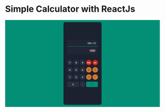 # Simple Calculator with ReactJs

![Calculator Image Preview](images/calculator_preview.png "App Preview")
